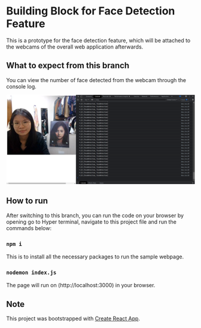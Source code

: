 # Building Block for Face Detection Feature 

This is a prototype for the face detection feature, which will be attached to the webcams of the overall web application afterwards.

## What to expect from this branch
You can view the number of face detected from the webcam through the console log.

![result image](https://github.com/syaedii/FYP/blob/xinyi-2/test-result.png?raw=true)

## How to run

After switching to this branch, you can run the code on your browser by opening go to Hyper terminal, navigate to this project file and run the commands below:

### `npm i`

This is to install all the necessary packages to run the sample webpage.

### `nodemon index.js`

The page will run on (http://localhost:3000) in your browser.

## Note

This project was bootstrapped with [Create React App](https://github.com/facebook/create-react-app).

